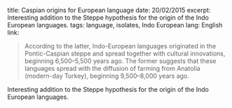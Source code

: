 title: Caspian origins for European language
date: 20/02/2015
excerpt: Interesting addition to the Steppe hypothesis for the origin of the Indo European languages.
tags: language, isolates, Indo European
lang: English
link: 

> According to the latter, Indo-European languages originated in the Pontic-Caspian steppe and spread together with cultural innovations, beginning 6,500–5,500 years ago.
The former suggests that these languages spread with the diffusion of farming from Anatolia (modern-day Turkey), beginning 9,500–8,000 years ago.

Interesting addition to the Steppe hypothesis for the origin of the Indo European languages.